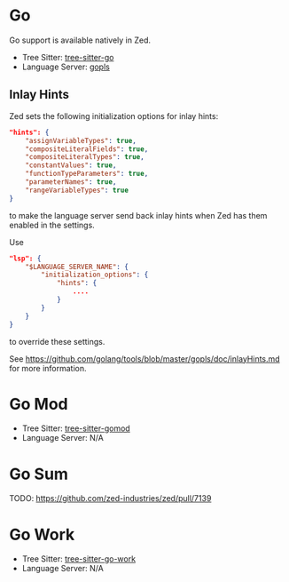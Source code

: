 # Go

Go support is available natively in Zed.

- Tree Sitter: [tree-sitter-go](https://github.com/tree-sitter/tree-sitter-go)
- Language Server: [gopls](https://github.com/golang/tools/tree/master/gopls)

## Inlay Hints

Zed sets the following initialization options for inlay hints:

```json
"hints": {
    "assignVariableTypes": true,
    "compositeLiteralFields": true,
    "compositeLiteralTypes": true,
    "constantValues": true,
    "functionTypeParameters": true,
    "parameterNames": true,
    "rangeVariableTypes": true
}
```

to make the language server send back inlay hints when Zed has them enabled in the settings.

Use

```json
"lsp": {
    "$LANGUAGE_SERVER_NAME": {
        "initialization_options": {
            "hints": {
                ....
            }
        }
    }
}
```

to override these settings.

See https://github.com/golang/tools/blob/master/gopls/doc/inlayHints.md for more information.

# Go Mod

- Tree Sitter: [tree-sitter-gomod](https://github.com/camdencheek/tree-sitter-go-mod)
- Language Server: N/A

# Go Sum

TODO: https://github.com/zed-industries/zed/pull/7139

# Go Work

- Tree Sitter:
  [tree-sitter-go-work](https://github.com/d1y/tree-sitter-go-work)
- Language Server: N/A
